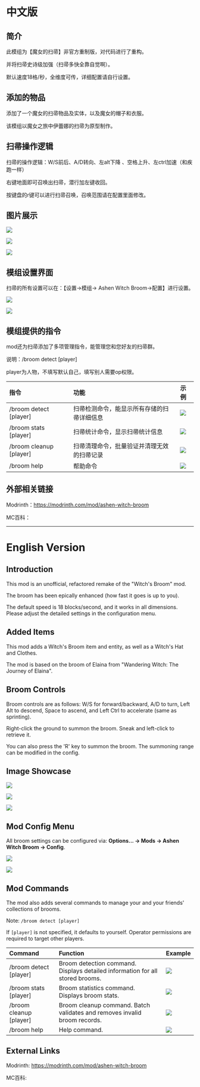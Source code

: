 # 中文版

## 简介
此模组为【魔女的扫帚】非官方重制版，对代码进行了重构。

并将扫帚史诗级加强（扫帚多快全靠自觉啊）。

默认速度18格/秒，全维度可传，详细配置请自行设置。

## 添加的物品

添加了一个魔女的扫帚物品及实体，以及魔女的帽子和衣服。

该模组以魔女之旅中伊蕾娜的扫帚为原型制作。

## 扫帚操作逻辑

扫帚的操作逻辑：W/S前后、A/D转向、左alt下降 、空格上升、左ctrl加速（和疾跑一样）

右键地面即可召唤出扫帚，潜行加左键收回。

按键盘的r键可以进行扫帚召唤，召唤范围请在配置里面修改。

## 图片展示

![](img/2025-08-21_19.59.58.jpg)

![](img/2025-08-21_19.06.55.png)

![](img/2025-08-21_19.14.59.png)

## 模组设置界面

扫帚的所有设置可以在：【设置→模组→ Ashen Witch Broom→配置】进行设置。

![](img/2025-08-28_152645.png)

![](img/2025-08-21_174821.png)

## 模组提供的指令

mod还为扫帚添加了多项管理指令，能管理您和您好友的扫帚群。

说明：/broom detect [player]

player为人物，不填写默认自己，填写别人需要op权限。

|指令|功能|示例|
| :- | :- | :- |
|/broom detect [player]|扫帚检测命令，能显示所有存储的扫帚详细信息|![](img/2025-08-29_022256.png)|
|/broom stats [player]|扫帚统计命令，显示扫帚统计信息|![](img/2025-08-29_022207.png)|
|/broom cleanup [player]|扫帚清理命令，批量验证并清理无效的扫帚记录|![](img/2025-08-29_022332.png)|
|/broom help|帮助命令|![](img/2025-08-29_022231.png)|

## 外部相关链接
Modrinth：https://modrinth.com/mod/ashen-witch-broom

MC百科：

***

# English Version

## Introduction
This mod is an unofficial, refactored remake of the "Witch's Broom" mod.

The broom has been epically enhanced (how fast it goes is up to you).

The default speed is 18 blocks/second, and it works in all dimensions. Please adjust the detailed settings in the configuration menu.

## Added Items

This mod adds a Witch's Broom item and entity, as well as a Witch's Hat and Clothes.

The mod is based on the broom of Elaina from "Wandering Witch: The Journey of Elaina".

## Broom Controls

Broom controls are as follows: W/S for forward/backward, A/D to turn, Left Alt to descend, Space to ascend, and Left Ctrl to accelerate (same as sprinting).

Right-click the ground to summon the broom. Sneak and left-click to retrieve it.

You can also press the 'R' key to summon the broom. The summoning range can be modified in the config.

## Image Showcase

![](img/2025-08-21_19.59.58.jpg)

![](img/2025-08-21_19.06.55.png)

![](img/2025-08-21_19.14.59.png)

## Mod Config Menu

All broom settings can be configured via: **Options... → Mods → Ashen Witch Broom → Config**.

![](img/2025-08-28_154546.png)

![](img/2025-08-28_154623.png)

## Mod Commands

The mod also adds several commands to manage your and your friends' collections of brooms.

Note: `/broom detect [player]`

If `[player]` is not specified, it defaults to yourself. Operator permissions are required to target other players.

|Command|Function|Example|
| :--- | :--- | :--- |
|/broom detect [player]|Broom detection command. Displays detailed information for all stored brooms.|![](img/2025-08-29_021431.png)|
|/broom stats [player]|Broom statistics command. Displays broom stats.|![](img/2025-08-29_021457.png)|
|/broom cleanup [player]|Broom cleanup command. Batch validates and removes invalid broom records.|![](img/2025-08-29_021548.png)|
|/broom help|Help command.|![](img/2025-08-29_021517.png)|

## External Links
Modrinth: https://modrinth.com/mod/ashen-witch-broom

MC百科:
